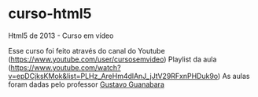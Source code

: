 # curso-html5
 Html5 de 2013 - Curso em vídeo

Esse curso foi feito através do canal do Youtube (https://www.youtube.com/user/cursosemvideo)
Playlist da aula (https://www.youtube.com/watch?v=epDCjksKMok&list=PLHz_AreHm4dlAnJ_jJtV29RFxnPHDuk9o)
As aulas foram dadas pelo professor [Gustavo Guanabara](https://www.instagram.com/gustavoguanabara/)
